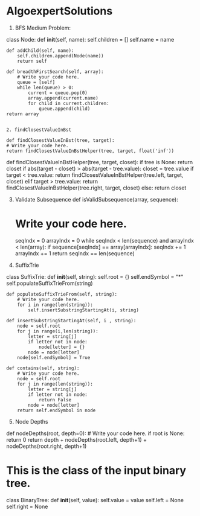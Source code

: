 # AlgoexpertSolutions

1. BFS Medium Problem:


class Node:
    def __init__(self, name):
        self.children = []
        self.name = name

    def addChild(self, name):
        self.children.append(Node(name))
        return self

    def breadthFirstSearch(self, array):
        # Write your code here.
		queue = [self]
		while len(queue) > 0:
			current = queue.pop(0)
			array.append(current.name)
			for child in current.children:
				queue.append(child)
    return array
    
    
    2. findClosestValueInBst
    
    def findClosestValueInBst(tree, target):
    # Write your code here.
    return findClosestValueInBstHelper(tree, target, float('inf'))
    
    
def findClosestValueInBstHelper(tree, target, closet):
	if tree is None:
		return closet
	if abs(target - closet) > abs(target - tree.value):
		closet = tree.value
	if target < tree.value:
		return findClosestValueInBstHelper(tree.left, target, closet)
	elif target > tree.value:
		return findClosestValueInBstHelper(tree.right, target, closet)
	else:
		return closet
		
		
		
3. Validate Subsequence
    def isValidSubsequence(array, sequence):
    # Write your code here.
	seqIndx = 0
	arrayIndx = 0
	while seqIndx < len(sequence) and arrayIndx < len(array):
		if sequence[seqIndx] == array[arrayIndx]:
			seqIndx += 1
		arrayIndx += 1
	return seqIndx == len(sequence)
	
	
4. SuffixTrie


class SuffixTrie:
    def __init__(self, string):
        self.root = {}
        self.endSymbol = "*"
        self.populateSuffixTrieFrom(string)

    def populateSuffixTrieFrom(self, string):
        # Write your code here.
        for i in range(len(string)):
			self.insertSubstringStartingAt(i, string)
			
	def insertSubstringStartingAt(self, i , string):
		node = self.root
		for j in range(i,len(string)):
			letter = string[j]
			if letter not in node:
				node[letter] = {}
			node = node[letter]
		node[self.endSymbol] = True

    def contains(self, string):
        # Write your code here.
        node = self.root
		for j in range(len(string)):
			letter = string[j]
			if letter not in node:
				return False
			node = node[letter]
		return self.endSymbol in node

5. Node Depths

def nodeDepths(root, depth=0):
    # Write your code here.
    if root is None:
		return 0
	return depth + nodeDepths(root.left, depth+1) + nodeDepths(root.right, depth+1)
	


# This is the class of the input binary tree.
class BinaryTree:
    def __init__(self, value):
        self.value = value
        self.left = None
        self.right = None

